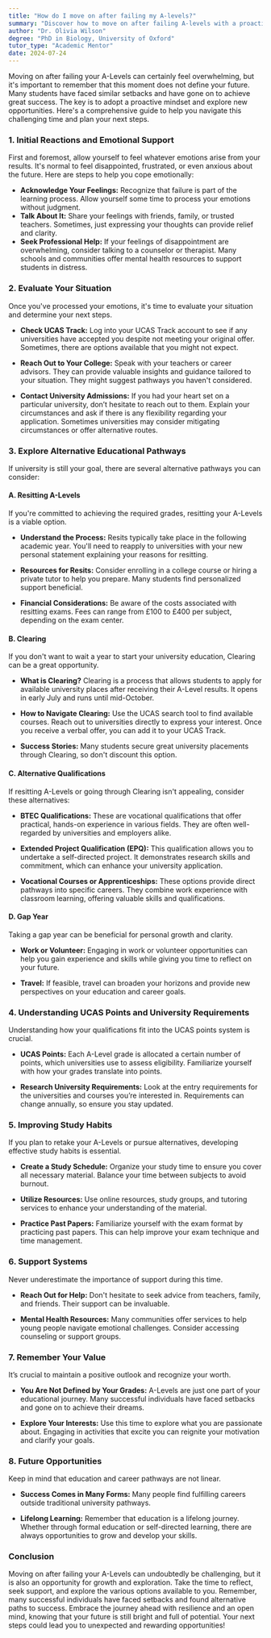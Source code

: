 ```yaml
---
title: "How do I move on after failing my A-levels?"
summary: "Discover how to move on after failing A-levels with a proactive mindset, emotional support, and exploring new opportunities for success."
author: "Dr. Olivia Wilson"
degree: "PhD in Biology, University of Oxford"
tutor_type: "Academic Mentor"
date: 2024-07-24
---
```


Moving on after failing your A-Levels can certainly feel overwhelming, but it's important to remember that this moment does not define your future. Many students have faced similar setbacks and have gone on to achieve great success. The key is to adopt a proactive mindset and explore new opportunities. Here's a comprehensive guide to help you navigate this challenging time and plan your next steps.

### 1. **Initial Reactions and Emotional Support**

First and foremost, allow yourself to feel whatever emotions arise from your results. It's normal to feel disappointed, frustrated, or even anxious about the future. Here are steps to help you cope emotionally:

- **Acknowledge Your Feelings:** Recognize that failure is part of the learning process. Allow yourself some time to process your emotions without judgment.
- **Talk About It:** Share your feelings with friends, family, or trusted teachers. Sometimes, just expressing your thoughts can provide relief and clarity.
- **Seek Professional Help:** If your feelings of disappointment are overwhelming, consider talking to a counselor or therapist. Many schools and communities offer mental health resources to support students in distress.

### 2. **Evaluate Your Situation**

Once you've processed your emotions, it's time to evaluate your situation and determine your next steps. 

- **Check UCAS Track:** Log into your UCAS Track account to see if any universities have accepted you despite not meeting your original offer. Sometimes, there are options available that you might not expect.
  
- **Reach Out to Your College:** Speak with your teachers or career advisors. They can provide valuable insights and guidance tailored to your situation. They might suggest pathways you haven't considered.

- **Contact University Admissions:** If you had your heart set on a particular university, don’t hesitate to reach out to them. Explain your circumstances and ask if there is any flexibility regarding your application. Sometimes universities may consider mitigating circumstances or offer alternative routes.

### 3. **Explore Alternative Educational Pathways**

If university is still your goal, there are several alternative pathways you can consider:

#### A. **Resitting A-Levels**

If you're committed to achieving the required grades, resitting your A-Levels is a viable option. 

- **Understand the Process:** Resits typically take place in the following academic year. You'll need to reapply to universities with your new personal statement explaining your reasons for resitting.
  
- **Resources for Resits:** Consider enrolling in a college course or hiring a private tutor to help you prepare. Many students find personalized support beneficial.

- **Financial Considerations:** Be aware of the costs associated with resitting exams. Fees can range from £100 to £400 per subject, depending on the exam center.

#### B. **Clearing**

If you don't want to wait a year to start your university education, Clearing can be a great opportunity.

- **What is Clearing?** Clearing is a process that allows students to apply for available university places after receiving their A-Level results. It opens in early July and runs until mid-October.

- **How to Navigate Clearing:** Use the UCAS search tool to find available courses. Reach out to universities directly to express your interest. Once you receive a verbal offer, you can add it to your UCAS Track.

- **Success Stories:** Many students secure great university placements through Clearing, so don't discount this option.

#### C. **Alternative Qualifications**

If resitting A-Levels or going through Clearing isn't appealing, consider these alternatives:

- **BTEC Qualifications:** These are vocational qualifications that offer practical, hands-on experience in various fields. They are often well-regarded by universities and employers alike. 

- **Extended Project Qualification (EPQ):** This qualification allows you to undertake a self-directed project. It demonstrates research skills and commitment, which can enhance your university application.

- **Vocational Courses or Apprenticeships:** These options provide direct pathways into specific careers. They combine work experience with classroom learning, offering valuable skills and qualifications.

#### D. **Gap Year**

Taking a gap year can be beneficial for personal growth and clarity.

- **Work or Volunteer:** Engaging in work or volunteer opportunities can help you gain experience and skills while giving you time to reflect on your future.

- **Travel:** If feasible, travel can broaden your horizons and provide new perspectives on your education and career goals.

### 4. **Understanding UCAS Points and University Requirements**

Understanding how your qualifications fit into the UCAS points system is crucial. 

- **UCAS Points:** Each A-Level grade is allocated a certain number of points, which universities use to assess eligibility. Familiarize yourself with how your grades translate into points.

- **Research University Requirements:** Look at the entry requirements for the universities and courses you’re interested in. Requirements can change annually, so ensure you stay updated.

### 5. **Improving Study Habits**

If you plan to retake your A-Levels or pursue alternatives, developing effective study habits is essential.

- **Create a Study Schedule:** Organize your study time to ensure you cover all necessary material. Balance your time between subjects to avoid burnout.

- **Utilize Resources:** Use online resources, study groups, and tutoring services to enhance your understanding of the material.

- **Practice Past Papers:** Familiarize yourself with the exam format by practicing past papers. This can help improve your exam technique and time management.

### 6. **Support Systems**

Never underestimate the importance of support during this time.

- **Reach Out for Help:** Don't hesitate to seek advice from teachers, family, and friends. Their support can be invaluable.

- **Mental Health Resources:** Many communities offer services to help young people navigate emotional challenges. Consider accessing counseling or support groups.

### 7. **Remember Your Value**

It’s crucial to maintain a positive outlook and recognize your worth. 

- **You Are Not Defined by Your Grades:** A-Levels are just one part of your educational journey. Many successful individuals have faced setbacks and gone on to achieve their dreams.

- **Explore Your Interests:** Use this time to explore what you are passionate about. Engaging in activities that excite you can reignite your motivation and clarify your goals.

### 8. **Future Opportunities**

Keep in mind that education and career pathways are not linear. 

- **Success Comes in Many Forms:** Many people find fulfilling careers outside traditional university pathways. 

- **Lifelong Learning:** Remember that education is a lifelong journey. Whether through formal education or self-directed learning, there are always opportunities to grow and develop your skills.

### Conclusion

Moving on after failing your A-Levels can undoubtedly be challenging, but it is also an opportunity for growth and exploration. Take the time to reflect, seek support, and explore the various options available to you. Remember, many successful individuals have faced setbacks and found alternative paths to success. Embrace the journey ahead with resilience and an open mind, knowing that your future is still bright and full of potential. Your next steps could lead you to unexpected and rewarding opportunities!
    